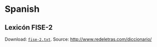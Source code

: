 # Spanish

## Lexicón FISE-2

Download: [`fise-2.txt`](fise-2.txt).
Source: http://www.redeletras.com/diccionario/
